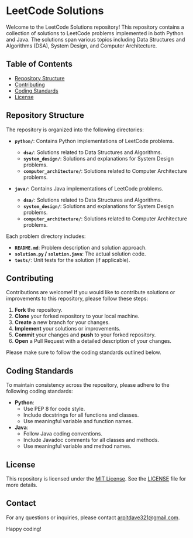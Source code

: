 # LeetCode Solutions

Welcome to the LeetCode Solutions repository! This repository contains a collection of solutions to LeetCode problems implemented in both Python and Java. The solutions span various topics including Data Structures and Algorithms (DSA), System Design, and Computer Architecture.

## Table of Contents

- [Repository Structure](#repository-structure)
- [Contributing](#contributing)
- [Coding Standards](#coding-standards)
- [License](#license)

## Repository Structure

The repository is organized into the following directories:

- **`python/`**: Contains Python implementations of LeetCode problems.
  - **`dsa/`**: Solutions related to Data Structures and Algorithms.
  - **`system_design/`**: Solutions and explanations for System Design problems.
  - **`computer_architecture/`**: Solutions related to Computer Architecture problems.

- **`java/`**: Contains Java implementations of LeetCode problems.
  - **`dsa/`**: Solutions related to Data Structures and Algorithms.
  - **`system_design/`**: Solutions and explanations for System Design problems.
  - **`computer_architecture/`**: Solutions related to Computer Architecture problems.

Each problem directory includes:
- **`README.md`**: Problem description and solution approach.
- **`solution.py` / `solution.java`**: The actual solution code.
- **`tests/`**: Unit tests for the solution (if applicable).

## Contributing

Contributions are welcome! If you would like to contribute solutions or improvements to this repository, please follow these steps:
1. **Fork** the repository.
2. **Clone** your forked repository to your local machine.
3. **Create** a new branch for your changes.
4. **Implement** your solutions or improvements.
5. **Commit** your changes and **push** to your forked repository.
6. **Open** a Pull Request with a detailed description of your changes.

Please make sure to follow the coding standards outlined below.

## Coding Standards

To maintain consistency across the repository, please adhere to the following coding standards:
- **Python**:
  - Use PEP 8 for code style.
  - Include docstrings for all functions and classes.
  - Use meaningful variable and function names.
- **Java**:
  - Follow Java coding conventions.
  - Include Javadoc comments for all classes and methods.
  - Use meaningful variable and method names.

## License

This repository is licensed under the [MIT License](LICENSE). See the [LICENSE](LICENSE) file for more details.

## Contact

For any questions or inquiries, please contact [arpitdave321@gmail.com](mailto:your-email@example.com).

Happy coding!

